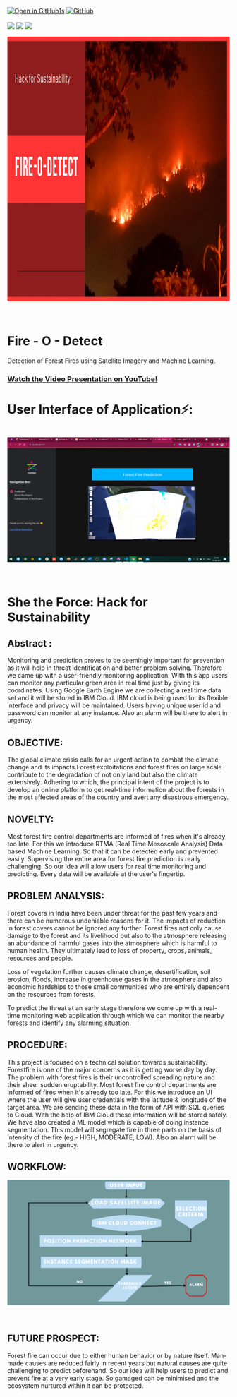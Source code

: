 [![Open in GitHub1s](https://img.shields.io/badge/View%20Code%20Online-VSCode%20GitHub1s-blue?style=plastic&logo=visual-studio-code)](https://github1s.com/khanfarhan10/ForestFireDetect)
<a href="LICENSE"><img alt="GitHub" src="https://img.shields.io/github/license/soumya997/Smart-Exam-Form?style=plastic"></a>
<br>
<br>
  <img src="https://forthebadge.com/images/badges/built-with-love.svg">     <img src="https://forthebadge.com/images/badges/made-with-python.svg">    <img src="https://forthebadge.com/images/badges/open-source.svg">
  
<p align="center">
  <img src="/Images/Home.jpg" width="600" height="600">
</p>
<br/>

# Fire - O - Detect
Detection of Forest Fires using Satellite Imagery and Machine Learning.

### [Watch the Video Presentation on YouTube!](https://youtu.be/hV2cxghatG4)

 # User Interface of Application⚡:
<pre>

<img src="/Images/ui1.png" width="700"> <img src="/Images/ui2.png" width="700">  <img src="/Images/map.png" width="700">  <img src="/Images/ROI.png" width="700"> <img src="/Images/threats.png" width="700"> 
 
 </pre>


# She the Force: Hack for Sustainability

## Abstract :

Monitoring and prediction proves to be seemingly important for prevention as it will help in threat
identification and better problem solving. Therefore we came up with a user-friendly monitoring
application. With this app users can monitor any particular green area in real time just by giving its
coordinates. Using Google Earth Engine we are collecting a real time data set and it will be stored in
IBM Cloud. IBM cloud is being used for its flexible interface and privacy will be maintained. Users
having unique user id and password can monitor at any instance. Also an alarm will be there to alert
in urgency.

## OBJECTIVE: 
The global climate crisis calls for an urgent action to combat the climatic change and
its impacts.Forest exploitations and forest fires on large scale contribute to the degradation of not
only land but also the climate extensively. Adhering to which, the principal intent of the project is
to develop an online platform to get real-time information about the forests in the most affected
areas of the country and avert any disastrous emergency.

## NOVELTY: 
Most forest fire control departments are informed of fires when it's already too late. For
this we introduce RTMA (Real Time Mesoscale Analysis) Data based Machine Learning. So that it
can be detected early and prevented easily. Supervising the entire area for forest fire prediction is
really challenging. So our idea will allow users for real time monitoring and predicting. Every data
will be available at the user's fingertip.

## PROBLEM ANALYSIS: 
Forest covers in India have been under threat for the past few years and
there can be numerous undeniable reasons for it. The impacts of reduction in forest covers cannot
be ignored any further. Forest fires not only cause damage to the forest and its livelihood but also
to the atmosphere releasing an abundance of harmful gases into the atmosphere which is harmful
to human health. They ultimately lead to loss of property, crops, animals, resources and people.

Loss of vegetation further causes climate change, desertification, soil erosion, floods, increase in
greenhouse gases in the atmosphere and also economic hardships to those small communities
who are entirely dependent on the resources from forests.

To predict the threat at an early stage therefore we come up with a real-time monitoring web
application through which we can monitor the nearby forests and identify any alarming situation.

## PROCEDURE: 

This project is focused on a technical solution towards sustainability. Forestfire is one of
the major concerns as it is getting worse day by day. The problem with forest fires is their uncontrolled 
spreading nature and their sheer sudden eruptability. Most forest fire control departments are informed of
fires when it's already too late. For this we introduce an UI where the user will give user credentials with the
latitude & longitude of the target area. We are sending these data in the form of API with SQL queries to
Cloud. With the help of IBM Cloud these information will be stored safely. We have also created a ML
model which is capable of doing instance segmentation. This model will segregate fire in three parts on the
basis of intensity of the fire (eg.- HIGH, MODERATE, LOW). Also an alarm will be there to alert in
urgency.

## WORKFLOW: 


<p align="center">
  <img src="/Images/WorkFlow.png">
</p>
<br/>

## FUTURE PROSPECT:
Forest fire can occur due to either human behavior or by nature itself. Man-made causes are
reduced fairly in recent years but natural causes are quite challenging to predict beforehand.
So our idea will help users to predict and prevent fire at a very early stage. So gamaged can
be minimised and the ecosystem nurtured within it can be protected. 
